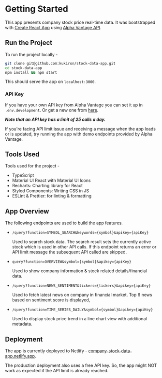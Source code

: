 # Getting Started

This app presents company stock price real-time data. It was bootstrapped with [Create React App](https://github.com/facebook/create-react-app) using [Alpha Vantage API](https://www.alphavantage.co/documentation/#).

## Run the Project

To run the project locally -

```bash
git clone git@github.com:kukiron/stock-data-app.git
cd stock-data-app
npm install && npm start
```

This should serve the app on `localhost:3000`.

### API Key

If you have your own API key from Alpha Vantage you can set it up in `.env.development`. Or get a new one from [here](https://www.alphavantage.co/support/#api-key).

_**Note that an API key has a limit of 25 calls a day.**_

If you're facing API limit issue and receiving a message when the app loads or is updated, try running the app with demo endpoints provided by Alpha Vantage.

## Tools Used

Tools used for the project -

- TypeScript
- Material UI React with Material UI Icons
- Recharts: Charting library for React
- Styled Components: Writing CSS in JS
- ESLint & Prettier: for linting & formatting

## App Overview

The following endpoints are used to build the app features.

- `/query?function=SYMBOL_SEARCH&keywords={symbol}&apikey={apiKey}`

  Used to search stock data. The search result sets the currently active stock which is used in other API calls. If this endpoint returns an error or API limit message the subsequent API called are skipped.

- `query?function=OVERVIEW&symbol={symbol}&apikey={apiKey}`

  Used to show company information & stock related details/financial data.

- `/query?function=NEWS_SENTIMENT&tickers={tickers}&apikey={apiKey}`

  Used to fetch latest news on company in financial market. Top 6 news based on sentiment score is displayed,

- `/query?function=TIME_SERIES_DAILY&symbol={symbol}&apikey={apiKey}`

   Used to display stock price trend in a line chart view with additional metadata.

## Deployment

The app is currently deployed to Netlify - [company-stock-data-app.netlify.app](https://company-stock-data-app.netlify.app/).

The production deployment also uses a free API key. So, the app might NOT work as expected if the API limit is already reached.
